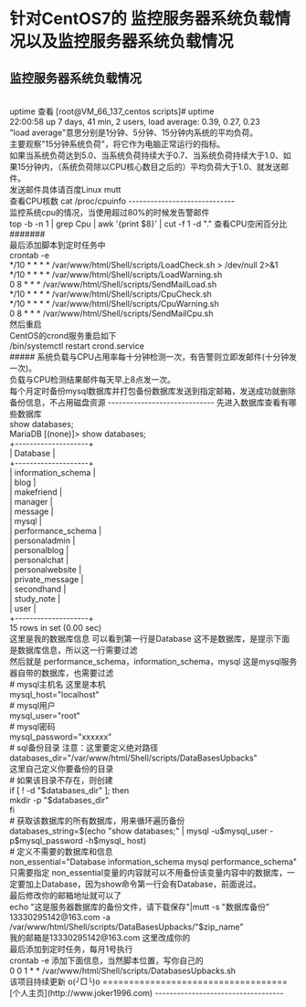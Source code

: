 针对CentOS7的 监控服务器系统负载情况以及监控服务器系统负载情况
=============================
监控服务器系统负载情况
-----------------------------
<br>
uptime 查看
[root@VM_66_137_centos scripts]# uptime
<br>
22:00:58 up 7 days, 41 min,  2 users,  load average: 0.39, 0.27, 0.23
<br>
"load average"意思分别是1分钟、5分钟、15分钟内系统的平均负荷。
<br>
主要观察"15分钟系统负荷"，将它作为电脑正常运行的指标。
<br>
如果当系统负荷达到5.0、当系统负荷持续大于0.7、当系统负荷持续大于1.0、如果15分钟内，（系统负荷除以CPU核心数目之后的）平均负荷大于1.0、就发送邮件。
<br>
发送邮件具体请百度Linux mutt
<br>
查看CPU核数 cat /proc/cpuinfo
-----------------------------
<br>
监控系统cpu的情况，当使用超过80%的时候发告警邮件
<br>
top -b -n 1 | grep Cpu | awk '{print $8}' | cut -f 1 -d "." 查看CPU空闲百分比
#######
<br>
最后添加脚本到定时任务中
<br>
crontab -e 
<br>
*/10 * * * *  /var/www/html/Shell/scripts/LoadCheck.sh > /dev/null 2>&1
<br>
*/10 * * * *  /var/www/html/Shell/scripts/LoadWarning.sh  
<br>
0 8 * * *  /var/www/html/Shell/scripts/SendMailLoad.sh
<br>
*/10 * * * *  /var/www/html/Shell/scripts/CpuCheck.sh
<br>
*/10 * * * *  /var/www/html/Shell/scripts/CpuWarning.sh
<br>
0 8 * * *  /var/www/html/Shell/scripts/SendMailCpu.sh
<br>
然后重启
<br>
CentOS的crond服务重启如下
<br>
/bin/systemctl restart crond.service
<br>
#####
系统负载与CPU占用率每十分钟检测一次，有告警则立即发邮件(十分钟发一次)。
<br>
负载与CPU检测结果邮件每天早上8点发一次。
<br>
每个月定时备份mysql数据库并打包备份数据库发送到指定邮箱，发送成功就删除备份信息，不占用磁盘资源
-----------------------------
先进入数据库查看有哪些数据库
<br>
show databases;
<br>
MariaDB [(none)]> show databases;
<br>
+--------------------+
<br>
| Database           |
<br>
+--------------------+
<br>
| information_schema |
<br>
| blog               |
<br>
| makefriend         |
<br>
| manager            |
<br>
| message            |
<br>
| mysql              |
<br>
| performance_schema |
<br>
| personaladmin      |
<br>
| personalblog       |
<br>
| personalchat       |
<br>
| personalwebsite    |
<br>
| private_message    |
<br>
| secondhand         |
<br>
| study_note         |
<br>
| user               |
<br>
+--------------------+
<br>
15 rows in set (0.00 sec)
<br>
这里是我的数据库信息 可以看到第一行是Database 这不是数据库，是提示下面是数据库信息，所以这一行需要过滤
<br>
然后就是 performance_schema，information_schema，mysql 这是mysql服务器自带的数据库，也需要过滤
<br>
# mysql主机名 这里是本机
<br>
mysql_host="localhost"
<br>
# mysql用户
<br>
mysql_user="root"
<br>
# mysql密码
<br>
mysql_password="xxxxxx"
<br>
# sql备份目录  注意：这里要定义绝对路径
<br>
databases_dir="/var/www/html/Shell/scripts/DataBasesUpbacks"
<br>
这里自己定义你要备份的目录
<br>
# 如果该目录不存在，则创建
<br>
if [ ! -d "$databases_dir" ]; then
<br>
    mkdir -p "$databases_dir"
<br>
fi
<br>
# 获取该数据库的所有数据库，用来循环遍历备份
<br>
databases_string=$(echo "show databases;" | mysql -u$mysql_user -p$mysql_password -h$mysql_
host)
<br>
# 定义不需要的数据库和信息
<br>
non_essential="Database information_schema mysql performance_schema"
<br>
只需要指定 non_essential变量的内容就可以不用备份该变量内容中的数据库，一定要加上Database，因为show命令第一行会有Database，前面说过。
<br>
最后修改你的邮箱地址就可以了
<br>
echo "这是服务器数据库的备份文件，请下载保存"|mutt -s "数据库备份"  13330295142@163.com -a /var/www/html/Shell/scripts/DataBasesUpbacks/"$zip_name"
<br>
我的邮箱是13330295142@163.com 这里改成你的
<br>
最后添加到定时任务，每月1号执行
<br>
crontab -e 添加下面信息，当然脚本位置，写你自己的
<br>
0 0 1 * * /var/www/html/Shell/scripts/DatabasesUpbacks.sh
<br>
该项目持续更新 o(╯□╰)o
===================================
[个人主页](http://www.joker1996.com)
-----------------------------------
<br />